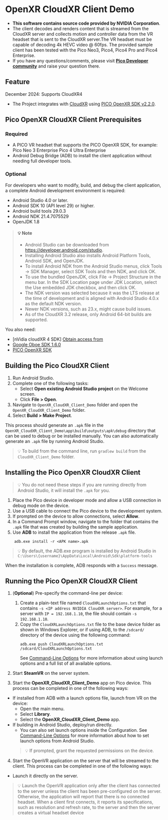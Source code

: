 # OpenXR CloudXR Client Demo
- **This software contains source code provided by NVIDIA Corporation**.
- The client decodes and renders content that is streamed from the CloudXR server and collects motion and controller data from the VR headset that is sent to the CloudXR server.The VR headset must be capable of decoding 4k HEVC video @ 60fps. The provided sample client has been tested with the Pico Neo3, Pico4, Pico4 Pro and Pico4 Enterprise.
- If you have any questions/comments, please visit [**Pico Developer community**](https://developer-cn.pico-interactive.com/community) and raise your question there.

## Feature
December 2024: Supports CloudXR4
- The Project integrates with [CloudXR](https://developer.nvidia.com/nvidia-cloudxr-sdk-get-started) using [PICO OpenXR  SDK v2.2.0](https://developer-global.pico-interactive.com/sdk?deviceId=1&platformId=3&itemId=11).

## Pico OpenXR CloudXR Client Prerequisites
### Required
- A PICO VR headset that supports the PICO OpenXR SDK, for example:
    Pico Neo 3 Enterprise
    Pico 4 Ultra Enterprise
- Android Debug Bridge (ADB) to install the client application without needing full developer tools.
  
### Optional
For developers who want to modify, build, and debug the client application, a complete Android development environment is required:
- Android Studio 4.0 or later.
- Android SDK 10 (API level 29) or higher.
- Android build tools 29.0.3
- Android NDK 21.4.7075529
- OpenJDK 1.8

> #### 💡 Note
>  - Android Studio can be downloaded from https://developer.android.com/studio.
>  - Installing Android Studio also installs Android Platform Tools, Android SDK, and OpenJDK.
>  - To install Android NDK from the Android Studio menus, click Tools -> SDK Manager, select SDK Tools and then NDK, and click OK.
>  - To use the bundled OpenJDK, click File -> Project Structure in the menu bar. In the SDK Location page under JDK Location, select the Use embedded JDK checkbox, and then click OK.
>  - The NDK version was selected because it was the LTS release at the time of development and is aligned with Android Studio 4.0.x as the default NDK version.
>  - Newer NDK versions, such as 23.x, might cause build issues.
>  - As of the CloudXR 3.2 release, only Android 64-bit builds are supported.
  

You also need:
- [nVidia cloudXR 4 SDK] [Obtain access from](https://developer.nvidia.com/cloudxr-sdk)
- [Google Oboe SDK 1.6.0](https://github.com/google/oboe/releases/tag/1.6.0)
- [PICO OpenXR SDK](https://developer-global.pico-interactive.com/sdk?deviceId=1&platformId=3&itemId=16)

## Building the Pico CloudXR Client
1. Run Android Studio.
2. Complete one of the following tasks:
     - Select **Open existing Android Studio project** on the Welcome screen.
     - Click **File > Open**.
3. Navigate to `OpenXR_CloudXR_Client_Demo` folder and open the `OpenXR_CloudXR_Client_Demo` folder.
4. Select **Build > Make Project**.

This process should generate an `.apk` file in the `OpenXR_CloudXR_Client_Demo\app\build\outputs\apk\debug` directory that can be used to debug or be installed manually. You can also automatically generate an `.apk` file by running Android Studio.

> 💡 To build from the command line, run `gradlew build` from the `CloudXR_Client_Demo` folder.

## Installing the Pico OpenXR CloudXR Client

> 💡 You do not need these steps if you are running directly from Android Studio, it will install the `.apk` for you.
1. Place the Pico device in developer mode and allow a USB connection in debug mode on the device.
2. Use a USB cable to connect the Pico device to the development system.
3. If prompted on the device to allow connections, select **Allow**.
4. In a Command Prompt window, navigate to the folder that contains the `.apk` file that was created by building the sample application.
5. Use **ADB** to install the application from the release `.apk` file.
```
    adb.exe install -r <APK name>.apk
```
> 💡 By default, the ADB.exe program is installed by Android Studio in `C:\Users\{username}\AppData\Local\Android\Sdk\platform-tools`

When the installation is complete, ADB responds with a `Success` message.

## Running the Pico OpenXR CloudXR Client
1. (**Optional**) Pre-specify the command-line per device:
   1. Create a plain-text file named `CloudXRLaunchOptions.txt` that contains `-s <IP address NVIDIA CloudXR server>`.
  For example, for a server with `IP = 192.168.1.10`, the file should contain `-s 192.168.1.10`.
   2. Copy the `CloudXRLaunchOptions.txt` file to the base device folder as shown in Windows Explorer, or if using ADB, to the `/sdcard/` directory of the device using the following command:
      ```
      adb.exe push CloudXRLaunchOptions.txt /sdcard/CloudXRLaunchOptions.txt
      ```
      See [Command-Line Options](https://docs.nvidia.com/cloudxr-sdk/usr_guide/cmd_line_options.html#command-line-options) for more information about using launch options and a full list of all available options.

2. Start **SteamVR** on the server system.
3. Start the **OpenXR_CloudXR_Client_Demo** app on Pico device.
  This process can be completed in one of the following ways:
  - If installed from ADB with a launch options file, launch from VR on the device:
     - Open the main menu.
     - Select **Library**.
     - Select the **OpenXR_CloudXR_Client_Demo** app.
  - If building in Android Studio, deploy/run directly.
    - You can also set launch options inside the Configuration. See [Command-Line Options]((https://docs.nvidia.com/cloudxr-sdk/usr_guide/cmd_line_options.html#command-line-options)) for more information about how to set launch options from Android Studio.
    > 💡 If prompted, grant the requested permissions on the device.

4. Start the OpenVR application on the server that will be streamed to the client.
This process can be completed in one of the following ways:
  - Launch it directly on the server.
  > 💡 Launch the OpenVR application only after the client has connected to the server unless the client has been pre-configured on the server. Otherwise, the application will report that there is no connected headset. When a client first connects, it reports its specifications, such as resolution and refresh rate, to the server and then the server creates a virtual headset device
